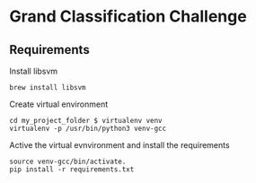 # Grand Classification Challenge

## Requirements

Install libsvm
```
brew install libsvm
```

Create virtual environment
```
cd my_project_folder $ virtualenv venv
virtualenv -p /usr/bin/python3 venv-gcc
```

Active the virtual evnvironment and install the requirements
```
source venv-gcc/bin/activate.
pip install -r requirements.txt
```
